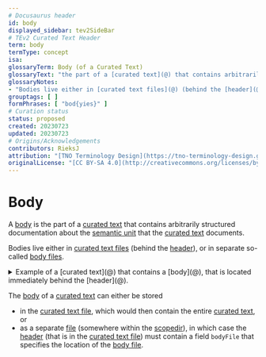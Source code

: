 ```yaml
---
# Docusaurus header
id: body
displayed_sidebar: tev2SideBar
# TEv2 Curated Text Header
term: body
termType: concept
isa:
glossaryTerm: Body (of a Curated Text)
glossaryText: "the part of a [curated text](@) that contains arbitrarily structured documentation about the [semantic unit](@) that the [curated text](@) documents."
glossaryNotes:
- "Bodies live either in [curated text files](@) (behind the [header](@)), or in separate so-called [body files](@)."
grouptags: [ ]
formPhrases: [ "bod{yies}" ]
# Curation status
status: proposed
created: 20230723
updated: 20230723
# Origins/Acknowledgements
contributors: RieksJ
attribution: "[TNO Terminology Design](https://tno-terminology-design.github.io/tev2-specifications/docs)"
originalLicense: "[CC BY-SA 4.0](http://creativecommons.org/licenses/by-sa/4.0/?ref=chooser-v1)"
---
```


# Body

A [body](@) is the part of a [curated text](@) that contains arbitrarily structured documentation about the [semantic unit](@) that the [curated text](@) documents.

Bodies live either in [curated text files](@) (behind the [header](@)), or in separate so-called [body files](@).

<details>
  <summary>Example of a [curated text](@) that contains a [body](@), that is located immediately behind the [header](@).</summary>
  <div>

~~~ yaml
---
# here is where the header-stuff of the curated text goes.
# the body of the curated text starts below the next line.
---

# Curated Text
A curated text starts with three dashes `---`.
This indicates the start of its (YAML) header.
Typically, the [header](@) consists of a sequence of key-value pairs.
The [header](@) is terminated with another three dashes and a new line.

The [body](@) of the [curated text](@) 

- either starts behind the header block.
  It is typically markdown, but other constructs may be inserted
  that contribute to the rendering of these texts in a (static) website.
  An example of this is [MDX](https://mdxjs.com/).
  A discussion on these other constructs is outside the scope of this document.
- or it is located in a separate `[body file](@)`
  that is located somewhere within the [scopedir](@).
  In this case, the [header](@) must contain a field `bodyFile`
  that specifies the location (relative to the [scopedir](@)) of that file.
~~~

  </div>
</details>

The [body](@) of a [curated text](@) can either be stored 

- in the [curated text file](@), which would then contain the entire [curated text](@), or
- as a separate [file](body-file@) (somewhere within the [scopedir](@)), in which case the [header](@) (that is in the [curated text file](@)) must contain a field `bodyFile` that specifies the location of the [body file](@).